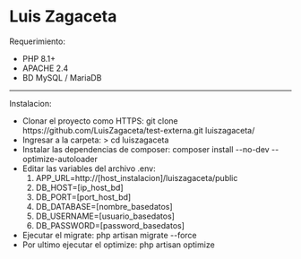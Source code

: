 <h1>Luis Zagaceta</h1>
<p>Requerimiento:</p>
<ul>
    <li>PHP 8.1+</li>
    <li>APACHE 2.4</li>
    <li>BD MySQL / MariaDB</li>
</ul>
<hr>
<p>Instalacion:</p>
<ul>
    <li>Clonar el proyecto como HTTPS: git clone https://github.com/LuisZagaceta/test-externa.git luiszagaceta/</li>
    <li>Ingresar a la carpeta: > cd luiszagaceta</li>
    <li>Instalar las dependencias de composer: composer install --no-dev --optimize-autoloader</li>
    <li>
        Editar las variables del archivo .env:
        <ol>
            <li>APP_URL=http://[host_instalacion]/luiszagaceta/public</li>
            <li>DB_HOST=[ip_host_bd]</li>
            <li>DB_PORT=[port_host_bd]</li>
            <li>DB_DATABASE=[nombre_basedatos]</li>
            <li>DB_USERNAME=[usuario_basedatos]</li>
            <li>DB_PASSWORD=[password_basedatos]</li>
        </ol>
    </li>
    <li>Ejecutar el migrate: php artisan migrate --force</li>
    <li>Por ultimo ejecutar el optimize: php artisan optimize</li>
</ul>